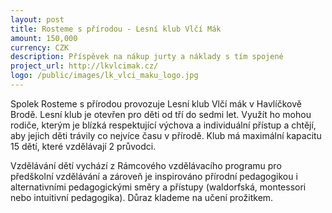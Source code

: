 ```yaml
---
layout: post
title: Rosteme s přírodou - Lesní klub Vlčí Mák
amount: 150,000
currency: CZK
description: Příspěvek na nákup jurty a náklady s tím spojené
project_url: http://lkvlcimak.cz/
logo: /public/images/lk_vlci_maku_logo.jpg
---
```


Spolek Rosteme s přírodou provozuje Lesní klub Vlčí mák v Havlíčkově Brodě. Lesní klub je otevřen pro děti od tří do sedmi let. Využít ho mohou rodiče, kterým je blízká respektující výchova a individuální přístup a chtějí, aby jejich děti trávily co nejvíce času v přírodě.
Klub má maximální kapacitu 15 dětí, které vzdělávají 2 průvodci. 

Vzdělávání dětí vychází z Rámcového vzdělávacího programu pro předškolní vzdělávání a zároveň je inspirováno přírodní
pedagogikou i alternativními pedagogickými směry a přístupy (waldorfská, montessori nebo intuitivní pedagogika). Důraz klademe na učení prožitkem.
